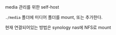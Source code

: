 media 관리를 위한 self-host

`./media` 폴더에 미디어 폴더를 mount, 또는 추가한다.

현재 연결되어있는 방법은 synology nas에 NFS로 mount
